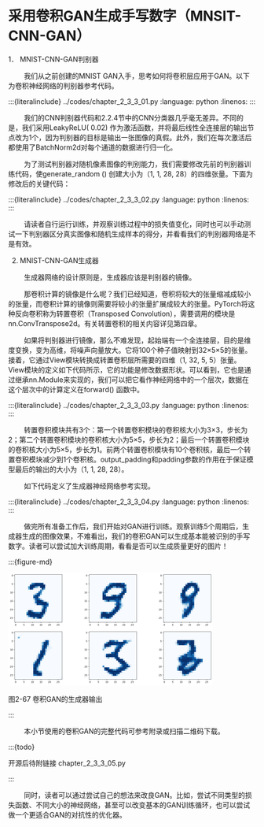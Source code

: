 # 采用卷积GAN生成手写数字（MNSIT-CNN-GAN）

1． MNIST-CNN-GAN判别器

&ensp;&ensp;&ensp;&ensp;
我们从之前创建的MNIST GAN入手，思考如何将卷积层应用于GAN。以下为卷积神经网络的判别器参考代码。

:::{literalinclude} ../codes/chapter_2_3_3_01.py
:language: python
:linenos:
:::

&ensp;&ensp;&ensp;&ensp;
我们的CNN判别器代码和2.2.4节中的CNN分类器几乎毫无差异。不同的是，我们采用LeakyReLU(
0.02)
作为激活函数，并将最后线性全连接层的输出节点改为1个，因为判别器的目标是输出一张图像的真假。此外，我们在每次激活后都使用了BatchNorm2d对每个通道的数据进行归一化。

&ensp;&ensp;&ensp;&ensp;
为了测试判别器对随机像素图像的判别能力，我们需要修改先前的判别器训练代码，使generate_random ()
创建大小为（1, 1, 28, 28）的四维张量。下面为修改后的关键代码：

:::{literalinclude} ../codes/chapter_2_3_3_02.py
:language: python
:linenos:
:::

&ensp;&ensp;&ensp;&ensp;
请读者自行运行训练，并观察训练过程中的损失值变化，同时也可以手动测试一下判别器区分真实图像和随机生成样本的得分，并看看我们的判别器网络是不是有效。

2. MNIST-CNN-GAN生成器

&ensp;&ensp;&ensp;&ensp;
生成器网络的设计原则是，生成器应该是判别器的镜像。

&ensp;&ensp;&ensp;&ensp;
那卷积计算的镜像是什么呢？我们已经知道，卷积将较大的张量缩减成较小的张量，而卷积计算的镜像则需要将较小的张量扩展成较大的张量。PyTorch将这种反向卷积称为转置卷积（Transposed
Convolution），需要调用的模块是nn.ConvTranspose2d。有关转置卷积的相关内容详见第四章。

&ensp;&ensp;&ensp;&ensp;
如果将判别器进行镜像，那么不难发现，起始端有一个全连接层，目的是维度变换，变为高维，将噪声向量放大。它将100个种子值映射到32×5×5的张量。接着，它通过View模块转换成转置卷积层所需要的四维（1,
32, 5,
5）张量。View模块的定义如下代码所示，它的功能是修改数据形状。可以看到，它也是通过继承nn.Module来实现的，我们可以把它看作神经网络中的一个层次，数据在这个层次中的计算定义在forward()
函数中。

:::{literalinclude} ../codes/chapter_2_3_3_03.py
:language: python
:linenos:
:::

&ensp;&ensp;&ensp;&ensp;
转置卷积模块共有3个：第一个转置卷积模块的卷积核大小为3×3，步长为2；第二个转置卷积模块的卷积核大小为5×5，步长为2；最后一个转置卷积模块的卷积核大小为5×5，步长为1。前两个转置卷积模块有10个卷积核，最后一个转置卷积模块减少到1个卷积核。output_padding和padding参数的作用在于保证模型最后的输出的大小为（1,
1, 28, 28）。

&ensp;&ensp;&ensp;&ensp;
如下代码定义了生成器神经网络参考实现。

:::{literalinclude} ../codes/chapter_2_3_3_04.py
:language: python
:linenos:
:::

&ensp;&ensp;&ensp;&ensp;
做完所有准备工作后，我们开始对GAN进行训练。观察训练5个周期后，生成器生成的图像效果，不难看出，我们的卷积GAN可以生成基本能被识别的手写数字。读者可以尝试加大训练周期，看看是否可以生成质量更好的图片！

:::{figure-md}

<img src="../../_static/2/2.3/2-67.png" alt="图2-67 卷积GAN的生成器输出">

图2-67 卷积GAN的生成器输出

:::

&ensp;&ensp;&ensp;&ensp;
本小节使用的卷积GAN的完整代码可参考附录或扫描二维码下载。

:::{todo}

开源后待附链接 chapter_2_3_3_05.py

:::

&ensp;&ensp;&ensp;&ensp;
同时，读者可以通过尝试自己的想法来改良GAN。比如，尝试不同类型的损失函数、不同大小的神经网络，甚至可以改变基本的GAN训练循环，也可以尝试做一个更适合GAN的对抗性的优化器。
